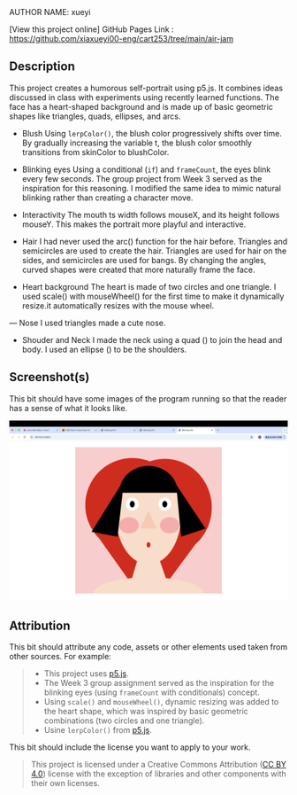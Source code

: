 
<title>Blishing Girl</title>
AUTHOR NAME:  xueyi

[View this project online] GitHub Pages Link : https://github.com/xiaxueyi00-eng/cart253/tree/main/air-jam

## Description
This project creates a humorous self-portrait using p5.js.
 It combines ideas discussed in class with experiments using recently learned functions.
 The face has a heart-shaped background and is made up of basic geometric shapes like triangles, quads, ellipses, and arcs.


 - Blush
Using `lerpColor()`, the blush color progressively shifts over time. By gradually increasing the variable t, the blush color smoothly transitions from skinColor to blushColor.

-	Blinking eyes
Using a conditional (`if`) and `frameCount`, the eyes blink every few seconds. The group project from Week 3 served as the inspiration for this reasoning. I modified the same idea to mimic natural blinking rather than creating a character move.  

-	Interactivity
The mouth ts width follows mouseX, and its height follows mouseY. This makes the portrait more playful and interactive.

-	Hair
 I had never used the arc() function for the hair before. Triangles and semicircles are used to create the hair.  Triangles are used for hair on the sides, and semicircles are used for bangs.  By changing the angles, curved shapes were created that more naturally frame the face.

- Heart background
The heart is made of two circles and one triangle. I used scale() with mouseWheel() for the first time to make it dynamically resize.it automatically resizes with the mouse wheel.

— Nose
I used triangles made a cute nose.

- Shouder and Neck
I made  the neck using a quad () to join the head and body.  I used an ellipse () to be the shoulders.
## Screenshot(s)

This bit should have some images of the program running so that the reader has a sense of what it looks like. 

![Self-portrait screenshot](./assets/images/portrait.png)

## Attribution

This bit should attribute any code, assets or other elements used taken from other sources. For example:

> - This project uses [p5.js](https://p5js.org).
> - The Week 3 group assignment served as the inspiration for the blinking eyes (using `frameCount` with conditionals) concept.  
> - Using `scale()` and `mouseWheel()`, dynamic resizing was added to the heart shape, which was inspired by basic geometric combinations (two circles and one triangle). 
> - Usine `lerpColor()` from [p5.js](https://p5js.org).




This bit should include the license you want to apply to your work. 

> This project is licensed under a Creative Commons Attribution ([CC BY 4.0](https://creativecommons.org/licenses/by/4.0/deed.en)) license with the exception of libraries and other components with their own licenses.